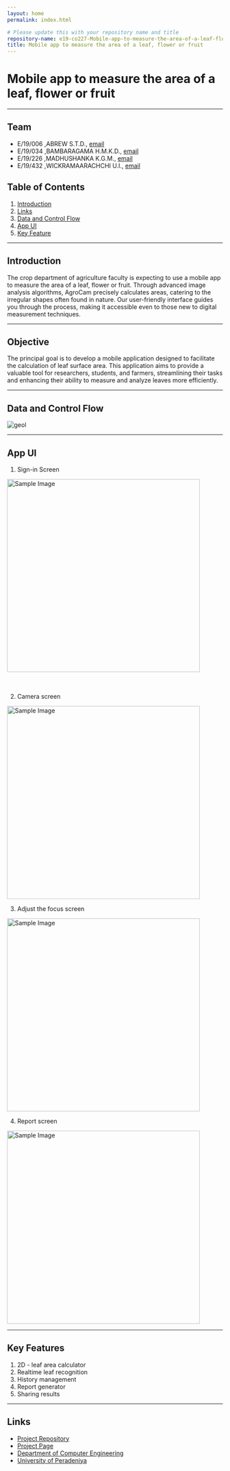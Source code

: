 ```yaml
---
layout: home
permalink: index.html

# Please update this with your repository name and title
repository-name: e19-co227-Mobile-app-to-measure-the-area-of-a-leaf-flower-or-fruit
title: Mobile app to measure the area of a leaf, flower or fruit
---
```


[comment]: # "This is the standard layout for the project, but you can clean this and use your own template"

# Mobile app to measure the area of a leaf, flower or fruit

---

<!-- 
This is a sample image, to show how to add images to your page. To learn more options, please refer [this](https://projects.ce.pdn.ac.lk/docs/faq/how-to-add-an-image/)

![Sample Image](./images/sample.png)
 -->

## Team
-  E/19/006 ,ABREW S.T.D., [email](e19006@eng.pdn.ac.lk)
-  E/19/034 ,BAMBARAGAMA H.M.K.D., [email](e19034@eng.pdn.ac.lk)
-  E/19/226 ,MADHUSHANKA K.G.M., [email](e19226@eng.pdn.ac.lk)
-  E/19/432 ,WICKRAMAARACHCHI U.I., [email](e19432@eng.pdn.ac.lk)

## Table of Contents

1. [Introduction](#introduction)
2. [Links](#links)
3. [Data and Control Flow](#data-and-control-flow)
4. [App UI](#app-ui)
5. [Key Feature](#key-features)


---

## Introduction

The crop department of agriculture faculty is expecting to use a mobile app to measure the area of a leaf, flower or fruit. Through advanced image analysis algorithms, AgroCam precisely calculates areas, catering to the irregular shapes often found in nature. Our user-friendly interface guides you through the process, making it accessible even to those new to digital measurement techniques.

---

## Objective

The principal goal is to develop a mobile application designed to facilitate the calculation of leaf surface area. This application aims to provide a valuable tool for researchers, students, and farmers, streamlining their tasks and enhancing their ability to measure and analyze leaves more efficiently.

---

## Data and Control Flow 

![geol](./images/geo.png)

---

## App UI

1. Sign-in Screen

<div class="figure container">
<img class="mx-auto d-block" src="./images/2.png" alt="Sample Image" width="450" />
<br>
 <br>
 <br>
</div>

2. Camera screen
   
<div class="figure container">
<img class="mx-auto d-block" src="./images/3.png" alt="Sample Image" width="450" />

</div>

3. Adjust the focus screen
   
<div class="figure container">
<img class="mx-auto d-block" src="./images/1.png" alt="Sample Image" width="450" />

</div>


4. Report screen

<div class="figure container">
<img class="mx-auto d-block" src="./images/4.png" alt="Sample Image" width="450" />

</div>

---

## Key Features

1. 2D - leaf area calculator
2. Realtime leaf recognition
3. History management
4. Report generator
5. Sharing results 

---

## Links

- [Project Repository](https://github.com/cepdnaclk/e19-co227-Mobile-app-to-measure-the-area-of-a-leaf-flower-or-fruit)
- [Project Page](https://cepdnaclk.github.io/e19-co227-Mobile-app-to-measure-the-area-of-a-leaf-flower-or-fruit)
- [Department of Computer Engineering](http://www.ce.pdn.ac.lk/)
- [University of Peradeniya](https://eng.pdn.ac.lk/)




[//]: # (Please refer this to learn more about Markdown syntax)
[//]: # (https://github.com/adam-p/markdown-here/wiki/Markdown-Cheatsheet)


